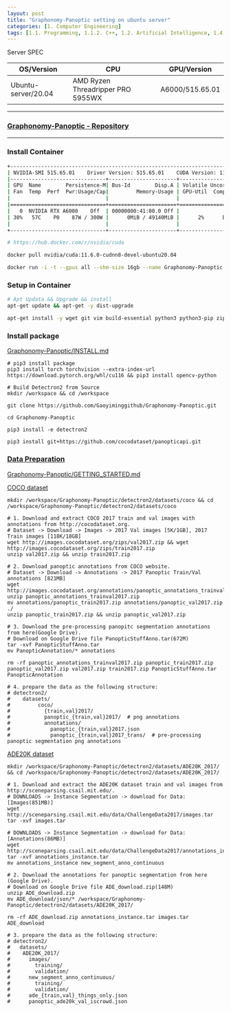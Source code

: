 ```yaml
---
layout: post
title: "Graphonomy-Panoptic setting on ubuntu server"
categories: [1. Computer Engineering]
tags: [1.1. Programming, 1.1.2. C++, 1.2. Artificial Intelligence, 1.4. OS, 1.4.1. Linux, 1.5. Container, 1.5.1. Docker]
---
```


Server SPEC

|OS/Version|CPU|GPU/Version|
|----------|---|-----------|
|Ubuntu-server/20.04|AMD Ryzen Threadripper PRO 5955WX|A6000/515.65.01|

---

### [Graphonomy-Panoptic - Repository](https://github.com/Gaoyiminggithub/Graphonomy-Panoptic)

---

### Install Container

```bash
+-----------------------------------------------------------------------------+
| NVIDIA-SMI 515.65.01    Driver Version: 515.65.01    CUDA Version: 11.7     |
|-------------------------------+----------------------+----------------------+
| GPU  Name        Persistence-M| Bus-Id        Disp.A | Volatile Uncorr. ECC |
| Fan  Temp  Perf  Pwr:Usage/Cap|         Memory-Usage | GPU-Util  Compute M. |
|                               |                      |               MIG M. |
|===============================+======================+======================|
|   0  NVIDIA RTX A6000    Off  | 00000000:41:00.0 Off |                  Off |
| 30%   57C    P0    87W / 300W |      0MiB / 49140MiB |      2%      Default |
|                               |                      |                  N/A |
+-------------------------------+----------------------+----------------------+

# https://hub.docker.com/r/nvidia/cuda

docker pull nvidia/cuda:11.6.0-cudnn8-devel-ubuntu20.04

docker run -i -t --gpus all --shm-size 16gb --name Graphonomy-Panoptic nvidia/cuda:11.6.0-cudnn8-devel-ubuntu20.04
```

### Setup in Container

```bash
# Apt Updata && Upgrade && install
apt-get update && apt-get -y dist-upgrade

apt-get install -y wget git vim build-essential python3 python3-pip zip libgl1-mesa-glx libglib2.0-0
```

### Install package

[Graphonomy-Panoptic/INSTALL.md](https://github.com/Gaoyiminggithub/Graphonomy-Panoptic/blob/main/INSTALL.md)

```
# pip3 install package
pip3 install torch torchvision --extra-index-url https://download.pytorch.org/whl/cu116 && pip3 install opencv-python

# Build Detectron2 from Source
mkdir /workspace && cd /workspace

git clone https://github.com/Gaoyiminggithub/Graphonomy-Panoptic.git

cd Graphonomy-Panoptic

pip3 install -e detectron2

pip3 install git+https://github.com/cocodataset/panopticapi.git
```

### [Data Preparation](https://github.com/Gaoyiminggithub/Graphonomy#getting-started)

[Graphonomy-Panoptic/GETTING_STARTED.md](https://github.com/Gaoyiminggithub/Graphonomy-Panoptic/blob/main/GETTING_STARTED.md)

[COCO dataset](https://github.com/Gaoyiminggithub/Graphonomy-Panoptic/blob/main/GETTING_STARTED.md#coco-dataset)

```
mkdir /workspace/Graphonomy-Panoptic/detectron2/datasets/coco && cd /workspace/Graphonomy-Panoptic/detectron2/datasets/coco

# 1. Download and extract COCO 2017 train and val images with annotations from http://cocodataset.org.
# Dataset -> Download -> Images -> 2017 Val images [5K/1GB], 2017 Train images [118K/18GB]
wget http://images.cocodataset.org/zips/val2017.zip && wget http://images.cocodataset.org/zips/train2017.zip
unzip val2017.zip && unzip train2017.zip

# 2. Download panoptic annotations from COCO website.
# Dataset -> Download -> Annotations -> 2017 Panoptic Train/Val annotations [821MB]
wget http://images.cocodataset.org/annotations/panoptic_annotations_trainval2017.zip
unzip panoptic_annotations_trainval2017.zip
mv annotations/panoptic_train2017.zip annotations/panoptic_val2017.zip ./
unzip panoptic_train2017.zip && unzip panoptic_val2017.zip

# 3. Download the pre-processing panopitc segmentation annotations from here(Google Drive).
# Download on Google Drive file PanopticStuffAnno.tar(672M)
tar -xvf PanopticStuffAnno.tar
mv PanopticAnnotation/* annotations

rm -rf panoptic_annotations_trainval2017.zip panoptic_train2017.zip panoptic_val2017.zip val2017.zip train2017.zip PanopticStuffAnno.tar PanopticAnnotation

# 4. prepare the data as the following structure:
# detectron2/
#    datasets/
#         coco/
#           {train,val}2017/
#           panoptic_{train,val}2017/  # png annotations
#           annotations/
#             panoptic_{train,val}2017.json
#             panoptic_{train,val}2017_trans/  # pre-processing panoptic segmentation png annotations
```

[ADE20K dataset](https://github.com/Gaoyiminggithub/Graphonomy-Panoptic/blob/main/GETTING_STARTED.md#ade20k-dataset)

```
mkdir /workspace/Graphonomy-Panoptic/detectron2/datasets/ADE20K_2017/ && cd /workspace/Graphonomy-Panoptic/detectron2/datasets/ADE20K_2017/

# 1. Download and extract the ADE20K dataset train and val images from http://sceneparsing.csail.mit.edu/.
# DOWNLOADS -> Instance Segmentation -> download for Data: [Images(851MB)]
wget http://sceneparsing.csail.mit.edu/data/ChallengeData2017/images.tar
tar -xvf images.tar

# DOWNLOADS -> Instance Segmentation -> download for Data: [Annotations(86MB)]
wget http://sceneparsing.csail.mit.edu/data/ChallengeData2017/annotations_instance.tar
tar -xvf annotations_instance.tar
mv annotations_instance new_segment_anno_continuous

# 2. Download the annotations for panoptic segmentation from here (Google Drive).
# Download on Google Drive file ADE_download.zip(148M)
unzip ADE_download.zip
mv ADE_download/json/* /workspace/Graphonomy-Panoptic/detectron2/datasets/ADE20K_2017/

rm -rf ADE_download.zip annotations_instance.tar images.tar ADE_download

# 3. prepare the data as the following structure:
# detectron2/
#   datasets/
#    ADE20K_2017/
#      images/
#        training/
#        validation/
#      new_segment_anno_continuous/
#        training/
#        validation/
#      ade_{train,val}_things_only.json
#      panoptic_ade20k_val_iscrowd.json
```